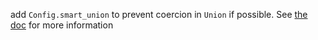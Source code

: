 add `Config.smart_union` to prevent coercion in `Union` if possible. See [the doc](https://pydantic-docs.helpmanual.io/usage/model_config/#smart-union) for more information
